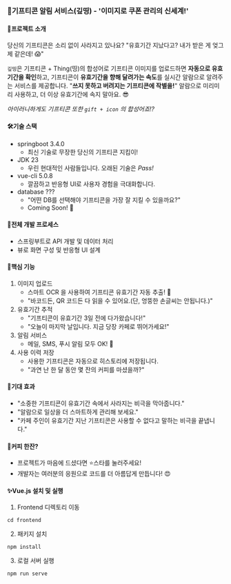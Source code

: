 ### 🔔기프티콘 알림 서비스(깊띵) - '이미지로 쿠폰 관리의 신세계!'

#### 🚀프로젝트 소개

당신의 기프티콘은 소리 없이 사라지고 있나요?
"유효기간 지났다고? 내가 받은 게 엊그제 같은데! 😱"

`깊띵`은 기프티콘 + Thing(띵)의 합성어로 기프티콘 이미지를 업로드하면 **자동으로 유효기간을 확인**하고, 기프티콘이 **유효기간을 향해 달려가는 속도**를 실시간 알람으로 알려주는 서비스를 제공합니다.
"**쓰지 못하고 버려지는 기프티콘에 작별을!**"
알람으로 미리미리 사용하고, 더 이상 유효기간에 속지 말아요. 😎

_아이러니하게도 기프티콘 또한 `gift + icon` 의 합성어죠!?_

#### 🛠기술 스택️

- springboot 3.4.0 
  - 최신 기술로 무장한 당신의 기프티콘 지킴이!
- JDK 23
  - 우린 현대적인 사람들입니다. 오래된 기술은 _Pass!_
- vue-cli 5.0.8
  - 깔끔하고 반응형 UI로 사용자 경험을 극대화합니다.
- database ???
  - "어떤 DB를 선택해야 기프티콘을 가장 잘 지킬 수 있을까요?"
  - Coming Soon! 🎉

#### 🌟전체 개발 프로세스
- 스프링부트로 API 개발 및 데이터 처리
- 뷰로 화면 구성 및 반응형 UI 설계

#### 📸핵심 기능
1. 이미지 업로드
   - 스마트 OCR 을 사용하여 기프티콘 유효기간 자동 추출! 📆
   - "바코드든, QR 코드든 다 읽을 수 있어요.(단, 엉뚱한 손글씨는 안됩니다.)"
2. 유효기간 추적
   - "기프티콘이 유효기간 3일 전에 다가왔습니다!"
   - "오늘이 마지막 날입니다. 지금 당장 카페로 뛰어가세요!"
3. 알림 서비스
   - 메일, SMS, 푸시 알림 모두 OK! 🔔
4. 사용 이력 저장
   - 사용한 기프티콘은 자동으로 히스토리에 저장됩니다.
   - "과연 난 한 달 동안 몇 잔의 커피를 마셨을까?"

#### 🌟기대 효과
- "소중한 기프티콘이 유효기간 속에서 사라지는 비극을 막아줍니다."
- "알람으로 일상을 더 스마트하게 관리해 보세요."
- "카페 주인이 유효기간 지난 기프티콘은 사용할 수 없다고 말하는 비극을 끝냅니다."

#### 🥤커피 한잔?
- 프로젝트가 마음에 드셨다면 ⭐️스타를 눌러주세요!
- 개발자는 여러분의 응원으로 코드를 더 아름답게 만듭니다! 😍

#### ✨Vue.js 설치 및 실행
1. Frontend 디렉토리 이동
```shell
cd frontend
```
2. 패키지 설치
```shell
npm install
```
3. 로컬 서버 실행
```shell
npm run serve
```